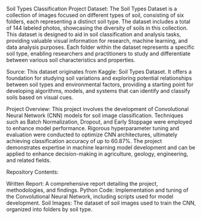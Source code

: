 Soil Types Classification Project
Dataset: The Soil Types Dataset is a collection of images focused on different types of soil, consisting of six folders, each representing a distinct soil type. The dataset includes a total of 144 labeled photos, showcasing the diversity of soils in this collection. This dataset is designed to aid in soil classification and analysis tasks, providing valuable visual information for research, machine learning, and data analysis purposes. Each folder within the dataset represents a specific soil type, enabling researchers and practitioners to study and differentiate between various soil characteristics and properties.

Source: This dataset originates from Kaggle: Soil Types Dataset. It offers a foundation for studying soil variations and exploring potential relationships between soil types and environmental factors, providing a starting point for developing algorithms, models, and systems that can identify and classify soils based on visual cues.

Project Overview:
This project involves the development of Convolutional Neural Network (CNN) models for soil image classification. Techniques such as Batch Normalization, Dropout, and Early Stoppage were employed to enhance model performance. Rigorous hyperparameter tuning and evaluation were conducted to optimize CNN architectures, ultimately achieving classification accuracy of up to 60.87%. The project demonstrates expertise in machine learning model development and can be applied to enhance decision-making in agriculture, geology, engineering, and related fields.

Repository Contents:

Written Report: A comprehensive report detailing the project, methodologies, and findings.
Python Code: Implementation and tuning of the Convolutional Neural Network, including scripts used for model development.
Soil Images: The dataset of soil images used to train the CNN, organized into folders by soil type.
